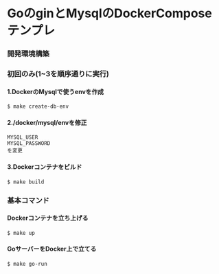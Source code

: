 # GoのginとMysqlのDockerCompose テンプレ　

### 開発環境構築

### 初回のみ(1~3を順序通りに実行)
#### 1.DockerのMysqlで使うenvを作成
    $ make create-db-env
#### 2./docker/mysql/envを修正
    MYSQL_USER
    MYSQL_PASSWORD
    を変更
#### 3.Dockerコンテナをビルド
    $ make build

### 基本コマンド
#### Dockerコンテナを立ち上げる
    $ make up
#### GoサーバーをDocker上で立てる
    $ make go-run